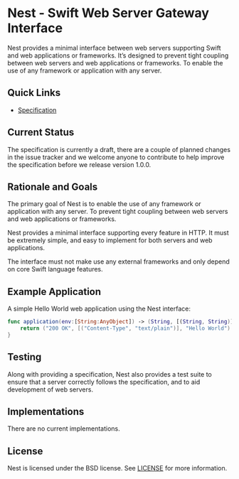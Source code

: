 # Nest - Swift Web Server Gateway Interface

Nest provides a minimal interface between web servers supporting Swift and  web applications or frameworks. It’s designed to prevent tight coupling between web servers and web applications or frameworks. To enable the use of any framework or application with any server.

## Quick Links

- [Specification](Specification.md)

## Current Status

The specification is currently a draft, there are a couple of planned changes in the issue tracker and we welcome anyone to contribute to help improve the specification before we release version 1.0.0.

## Rationale and Goals

The primary goal of Nest is to enable the use of any framework or application with any server. To prevent tight coupling between web servers and web applications or frameworks.

Nest provides a minimal interface supporting every feature in HTTP. It must be extremely simple, and easy to implement for both servers and web applications.

The interface must not make use any external frameworks and only depend on core Swift language features.

## Example Application

A simple Hello World web application using the Nest interface:

```swift
func application(env:[String:AnyObject]) -> (String, [(String, String)], String) {
    return ("200 OK", [("Content-Type", "text/plain")], "Hello World")
}
```

## Testing

Along with providing a specification, Nest also provides a test suite to ensure that a server correctly follows the specification, and to aid development of web servers.

## Implementations

There are no current implementations.

## License

Nest is licensed under the BSD license. See [LICENSE](LICENSE) for more information.

